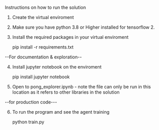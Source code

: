 
Instructions on how to run the solution


1. Create the virtual enviroment

2. Make sure you have python 3.8 or Higher installed for tensorflow 2. 

3. Install the required packages in your virtual enviroment

	pip install -r requirements.txt

--For documentation & exploration--

4. Install jupyter notebook on the enviroment

	pip install jupyter notebook

5. Open to pong_explorer.ipynb - note the file can only be run in this location as it refers to other libraries in the solution


--for production code---

6. To run the program and see the agent training

	python train.py